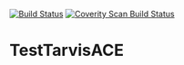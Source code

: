 [![Build Status](https://www.travis-ci.org/liuchao412/TestTarvisACE.svg?branch=master)](https://www.travis-ci.org/liuchao412/TestTarvisACE)
[![Coverity Scan Build Status](https://scan.coverity.com/projects/14327/badge.svg)](https://scan.coverity.com/projects/liuchao412-testtarvisace)

# TestTarvisACE